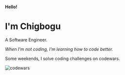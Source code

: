 #### Hello!

# I'm Chigbogu

A Software Engineer.

*When I'm not coding, I'm learning how to code better.*

Some weekends, I solve coding challenges on codewars.

![codewars](https://www.codewars.com/users/chiorji/badges/large)
